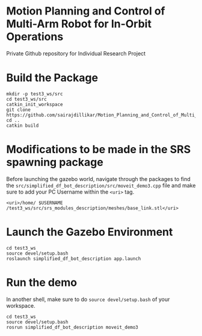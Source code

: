 # Motion Planning and Control of Multi-Arm Robot for In-Orbit Operations
Private Github repository for Individual Research Project

# Build the Package

````
mkdir -p test3_ws/src
cd test3_ws/src
catkin_init_workspace
git clone https://github.com/sairajdillikar/Motion_Planning_and_Control_of_Multi_Arm_Robot_for_In_Orbit_Operations.git
cd ..
catkin build
````

# Modifications to be made in the SRS spawning package

Before launching the gazebo world, navigate through the packages to find the `src/simplified_df_bot_description/src/moveit_demo3.cpp` file and make sure to add your PC Username within the `<uri>` tag.

    <uri>/home/ $USERNAME /test3_ws/src/srs_modules_description/meshes/base_link.stl</uri>

# Launch the Gazebo Environment

    cd test3_ws
    source devel/setup.bash
    roslaunch simplified_df_bot_description app.launch

# Run the demo

In another shell, make sure to do `source devel/setup.bash` of your workspace.

    cd test3_ws
    source devel/setup.bash
    rosrun simplified_df_bot_description moveit_demo3
